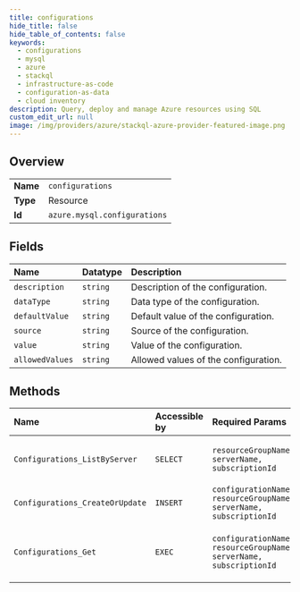 ```yaml
---
title: configurations
hide_title: false
hide_table_of_contents: false
keywords:
  - configurations
  - mysql
  - azure    
  - stackql
  - infrastructure-as-code
  - configuration-as-data
  - cloud inventory
description: Query, deploy and manage Azure resources using SQL
custom_edit_url: null
image: /img/providers/azure/stackql-azure-provider-featured-image.png
---
```

  
    

## Overview
<table><tbody>
<tr><td><b>Name</b></td><td><code>configurations</code></td></tr>
<tr><td><b>Type</b></td><td>Resource</td></tr>
<tr><td><b>Id</b></td><td><code>azure.mysql.configurations</code></td></tr>
</tbody></table>

## Fields
| Name | Datatype | Description |
|:-----|:---------|:------------|
| `description` | `string` | Description of the configuration. |
| `dataType` | `string` | Data type of the configuration. |
| `defaultValue` | `string` | Default value of the configuration. |
| `source` | `string` | Source of the configuration. |
| `value` | `string` | Value of the configuration. |
| `allowedValues` | `string` | Allowed values of the configuration. |
## Methods
| Name | Accessible by | Required Params | Description |
|:-----|:--------------|:----------------|:------------|
| `Configurations_ListByServer` | `SELECT` | `resourceGroupName, serverName, subscriptionId` | List all the configurations in a given server. |
| `Configurations_CreateOrUpdate` | `INSERT` | `configurationName, resourceGroupName, serverName, subscriptionId` | Updates a configuration of a server. |
| `Configurations_Get` | `EXEC` | `configurationName, resourceGroupName, serverName, subscriptionId` | Gets information about a configuration of server. |
